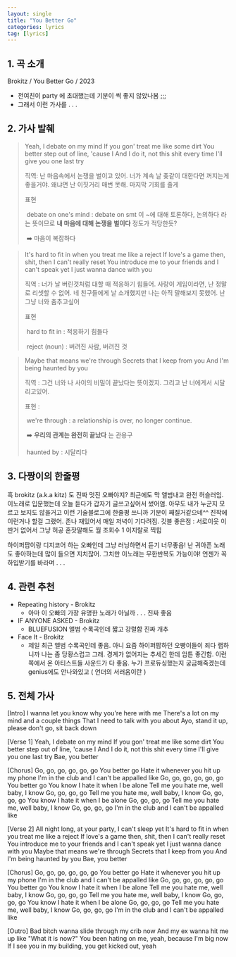 ```yaml
---
layout: single
title: "You Better Go"
categories: lyrics
tag: [lyrics]
---
```


## 1. 곡 소개

Brokitz / You Better Go / 2023 

- 전여친이 party 에 초대했는데 기분이 썩 좋지 않았나봄 ;;; 
- 그래서 이런 가사를 . . .



## 2. 가사 발췌

> Yeah, I debate on my mind
> If you gon' treat me like some dirt
> You better step out of line, 'cause I
> And I do it, not this shit every time
> I'll give you one last try
>
> 직역: 난 마음속에서 논쟁을 벌이고 있어. 너가 계속 날 좆같이 대한다면 꺼지는게 좋을거야. 왜냐면 난 이짓거리 매번 못해. 마지막 기회를 줄게
>
> 표현
>
> ​	debate on one's mind : debate on smt 이 ~에 대해 토론하다, 논의하다 	라는 뜻이므로 **내 마음에 대해 논쟁을 벌이다** 정도가 적당한듯? 
>
> ​	➡️ 마음이 복잡하다 

> It's hard to fit in when you treat me like a reject
> If love's a game then, shit, then I can't really reset
> You introduce me to your friends and I can't speak yet
> I just wanna dance with you
>
> 직역 : 너가 날 버린것처럼 대할 때 적응하기 힘들어. 사랑이 게임이라면, 난 정말로 리셋할 수 없어. 네 친구들에게 날 소개했지만 나는 아직 말해보지 못했어. 난 그냥 너와 춤추고싶어
>
> 표현 
>
> ​	hard to fit in : 적응하기 힘들다
>
> ​	reject (noun) : 버려진 사람, 버려진 것

> Maybe that means we're through
> Secrets that I keep from you
> And I'm being haunted by you
>
> 직역 : 그건 너와 나 사이의 비밀이 끝났다는 뜻이겠지. 그리고 난 너에게서 시달리고있어.
>
> 표현 : 
>
> ​	we're through : a relationship is over, no longer continue.
>
> ​	➡️ **우리의 관계는 완전히 끝났다** 는 관용구
>
> ​	haunted by : 시달리다



## 3. 다짱이의 한줄평

흑 brokitz (a.k.a kitz) 도 진짜 멋진 오빠야지? 최근에도 막 앨범내고 완전 허슬러임.
이노래로 입문했는데 오늘 듣다가 갑자기 글쓰고싶어서 썼어염.
아무도 내가 누군지 모르고 보지도 않을거고 이런 기술블로그에 한줄평 쓰니까 기분이 째질거같으네^^ 진작에 이런거나 할걸 그랬어. 존나 재밌어서 매일 저녁이 기다려짐.
깃블 좋은점 : 서로이웃 이딴거 없어서 그냥 허공 혼잣말해도 월 조회수 1 이지랄로 찍힘

하이퍼팝이랑 디지코어 하는 오빠인데 그냥 러닝하면서 듣기 너무좋음! 난 귀아픈 노래도 좋아하는데 많이 들으면 지치잖어. 그치만 이노래는 무한반복도 가능이야! 언젠가 꼭 하입받기를 바라며 . . . 

## 4. 관련 추천

- Repeating history - Brokitz 
  - 아마 이 오빠의 가장 유명한 노래가 아닐까 . . . 진짜 좋음
- IF ANYONE ASKED - Brokitz 
  - BLUEFUSION 앨범 수록곡인데 짧고 강렬함 진짜 개추
- Face It - Brokitz
  - 제일 최근 앨범 수록곡인데 좋음. 아니 요즘 하이퍼팝하던 오빵이들이 죄다 랩하니까 나는 좀 당황스럽고 그래. 경계가 없어지는 추세긴 한데 암튼 좋긴함. 이런쪽에서 온 아티스트들 사운드가 다 좋음. 누가 프로듀싱했는지 궁금해죽겠는데 genius에도 안나와있고 ( 언더의 서러움이란 ) 


## 5. 전체 가사 

[Intro]
I wanna let you know why you're here with me
There's a lot on my mind and a couple things
That I need to talk with you about
Ayo, stand it up, please don't go, sit back down

[Verse 1]
Yeah, I debate on my mind
If you gon' treat me like some dirt
You better step out of line, 'cause I
And I do it, not this shit every time
I'll give you one last try
Bae, you better

[Chorus]
Go, go, go, go, go, go
You better go
Hate it whenever you hit up my phone
I'm in the club and I can't be appalled like
Go, go, go, go, go, go
You bettеr go
You know I hate it when I be alonе
Tell me you hate me, well baby, I know
Go, go, go, go
Tell me you hate me, well baby, I know
Go, go, go, go
You know I hate it when I be alone
Go, go, go, go
Tell me you hate me, well baby, I know
Go, go, go, go
I'm in the club and I can't be appalled like

[Verse 2]
All night long, at your party, I can't sleep yet
It's hard to fit in when you treat me like a reject
If love's a game then, shit, then I can't really reset
You introduce me to your friends and I can't speak yet
I just wanna dance with you
Maybe that means we're through
Secrets that I keep from you
And I'm being haunted by you
Bae, you better

[Chorus]
Go, go, go, go, go, go
You better go
Hate it whenever you hit up my phone
I'm in the club and I can't be appalled like
Go, go, go, go, go, go
You better go
You know I hate it when I be alone
Tell me you hate me, well baby, I know
Go, go, go, go
Tell me you hate me, well baby, I know
Go, go, go, go
You know I hate it when I be alone
Go, go, go, go
Tell me you hate me, well baby, I know
Go, go, go, go
I'm in the club and I can't be appalled like

[Outro]
Bad bitch wanna slide through my crib now
And my ex wanna hit me up like "What it is now?"
You been hating on me, yeah, because I'm big now
If I see you in my building, you get kicked out, yeah